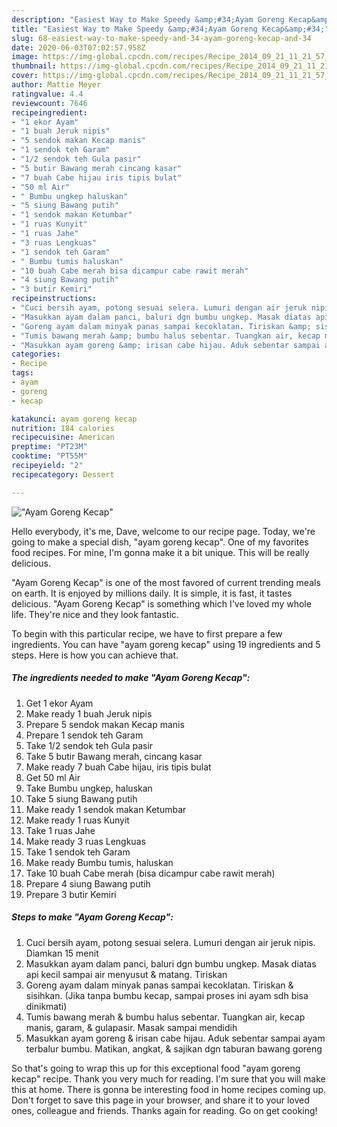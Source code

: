 ```yaml
---
description: "Easiest Way to Make Speedy &amp;#34;Ayam Goreng Kecap&amp;#34;"
title: "Easiest Way to Make Speedy &amp;#34;Ayam Goreng Kecap&amp;#34;"
slug: 68-easiest-way-to-make-speedy-and-34-ayam-goreng-kecap-and-34
date: 2020-06-03T07:02:57.958Z
image: https://img-global.cpcdn.com/recipes/Recipe_2014_09_21_11_21_57_883_061f79ea135a24f19116/751x532cq70/ayam-goreng-kecap-foto-resep-utama.jpg
thumbnail: https://img-global.cpcdn.com/recipes/Recipe_2014_09_21_11_21_57_883_061f79ea135a24f19116/751x532cq70/ayam-goreng-kecap-foto-resep-utama.jpg
cover: https://img-global.cpcdn.com/recipes/Recipe_2014_09_21_11_21_57_883_061f79ea135a24f19116/751x532cq70/ayam-goreng-kecap-foto-resep-utama.jpg
author: Mattie Meyer
ratingvalue: 4.4
reviewcount: 7646
recipeingredient:
- "1 ekor Ayam"
- "1 buah Jeruk nipis"
- "5 sendok makan Kecap manis"
- "1 sendok teh Garam"
- "1/2 sendok teh Gula pasir"
- "5 butir Bawang merah cincang kasar"
- "7 buah Cabe hijau iris tipis bulat"
- "50 ml Air"
- " Bumbu ungkep haluskan"
- "5 siung Bawang putih"
- "1 sendok makan Ketumbar"
- "1 ruas Kunyit"
- "1 ruas Jahe"
- "3 ruas Lengkuas"
- "1 sendok teh Garam"
- " Bumbu tumis haluskan"
- "10 buah Cabe merah bisa dicampur cabe rawit merah"
- "4 siung Bawang putih"
- "3 butir Kemiri"
recipeinstructions:
- "Cuci bersih ayam, potong sesuai selera. Lumuri dengan air jeruk nipis. Diamkan 15 menit"
- "Masukkan ayam dalam panci, baluri dgn bumbu ungkep. Masak diatas api kecil sampai air menyusut &amp; matang. Tiriskan"
- "Goreng ayam dalam minyak panas sampai kecoklatan. Tiriskan &amp; sisihkan. (Jika tanpa bumbu kecap, sampai proses ini ayam sdh bisa dinikmati)"
- "Tumis bawang merah &amp; bumbu halus sebentar. Tuangkan air, kecap manis, garam, &amp; gulapasir. Masak sampai mendidih"
- "Masukkan ayam goreng &amp; irisan cabe hijau. Aduk sebentar sampai ayam terbalur bumbu. Matikan, angkat, &amp; sajikan dgn taburan bawang goreng"
categories:
- Recipe
tags:
- ayam
- goreng
- kecap

katakunci: ayam goreng kecap 
nutrition: 184 calories
recipecuisine: American
preptime: "PT23M"
cooktime: "PT55M"
recipeyield: "2"
recipecategory: Dessert

---
```



![&#34;Ayam Goreng Kecap&#34;](https://img-global.cpcdn.com/recipes/Recipe_2014_09_21_11_21_57_883_061f79ea135a24f19116/751x532cq70/ayam-goreng-kecap-foto-resep-utama.jpg)

Hello everybody, it's me, Dave, welcome to our recipe page. Today, we're going to make a special dish, &#34;ayam goreng kecap&#34;. One of my favorites food recipes. For mine, I'm gonna make it a bit unique. This will be really delicious.



&#34;Ayam Goreng Kecap&#34; is one of the most favored of current trending meals on earth. It is enjoyed by millions daily. It is simple, it is fast, it tastes delicious. &#34;Ayam Goreng Kecap&#34; is something which I've loved my whole life. They're nice and they look fantastic.


To begin with this particular recipe, we have to first prepare a few ingredients. You can have &#34;ayam goreng kecap&#34; using 19 ingredients and 5 steps. Here is how you can achieve that.

<!--inarticleads1-->

##### The ingredients needed to make &#34;Ayam Goreng Kecap&#34;:

1. Get 1 ekor Ayam
1. Make ready 1 buah Jeruk nipis
1. Prepare 5 sendok makan Kecap manis
1. Prepare 1 sendok teh Garam
1. Take 1/2 sendok teh Gula pasir
1. Take 5 butir Bawang merah, cincang kasar
1. Make ready 7 buah Cabe hijau, iris tipis bulat
1. Get 50 ml Air
1. Take  Bumbu ungkep, haluskan
1. Take 5 siung Bawang putih
1. Make ready 1 sendok makan Ketumbar
1. Make ready 1 ruas Kunyit
1. Take 1 ruas Jahe
1. Make ready 3 ruas Lengkuas
1. Take 1 sendok teh Garam
1. Make ready  Bumbu tumis, haluskan
1. Take 10 buah Cabe merah (bisa dicampur cabe rawit merah)
1. Prepare 4 siung Bawang putih
1. Prepare 3 butir Kemiri




<!--inarticleads2-->

##### Steps to make &#34;Ayam Goreng Kecap&#34;:

1. Cuci bersih ayam, potong sesuai selera. Lumuri dengan air jeruk nipis. Diamkan 15 menit
1. Masukkan ayam dalam panci, baluri dgn bumbu ungkep. Masak diatas api kecil sampai air menyusut &amp; matang. Tiriskan
1. Goreng ayam dalam minyak panas sampai kecoklatan. Tiriskan &amp; sisihkan. (Jika tanpa bumbu kecap, sampai proses ini ayam sdh bisa dinikmati)
1. Tumis bawang merah &amp; bumbu halus sebentar. Tuangkan air, kecap manis, garam, &amp; gulapasir. Masak sampai mendidih
1. Masukkan ayam goreng &amp; irisan cabe hijau. Aduk sebentar sampai ayam terbalur bumbu. Matikan, angkat, &amp; sajikan dgn taburan bawang goreng




So that's going to wrap this up for this exceptional food &#34;ayam goreng kecap&#34; recipe. Thank you very much for reading. I'm sure that you will make this at home. There is gonna be interesting food in home recipes coming up. Don't forget to save this page in your browser, and share it to your loved ones, colleague and friends. Thanks again for reading. Go on get cooking!
